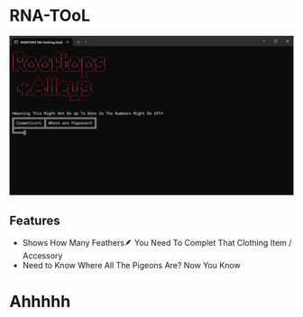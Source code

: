 # RNA-TOoL
![Banner](https://github.com/NFCsamurai/RNA-TOoL/blob/main/banner.png)


## Features
- Shows How Many Feathers🪶 You Need To Complet That Clothing Item / Accessory
- Need to Know Where All The Pigeons Are? Now You Know

# Ahhhhh
